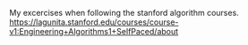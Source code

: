 My excercises when following the stanford algorithm courses.
https://lagunita.stanford.edu/courses/course-v1:Engineering+Algorithms1+SelfPaced/about
